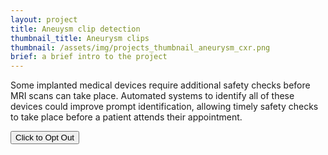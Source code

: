 ```yaml
---
layout: project
title: Aneuysm clip detection
thumbnail_title: Aneurysm clips
thumbnail: /assets/img/projects_thumbnail_aneurysm_cxr.png
brief: a brief intro to the project
---
```



Some implanted medical devices require additional safety checks before MRI
scans can take place. Automated systems to identify all of these devices could
improve prompt identification, allowing timely safety checks to take place
before a patient attends their appointment.


<a href="{% link pages/optout.md%}">
 <button type="button" class="btn btn-primary btn-lg btn-block">Click to Opt Out</button> 
</a>

